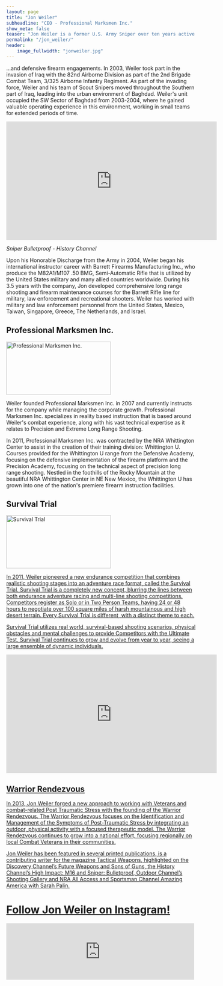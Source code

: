 ```yaml
---
layout: page
title: "Jon Weiler"
subheadline: "CEO - Professional Marksmen Inc."
show_meta: false
teaser: "Jon Weiler is a former U.S. Army Sniper over ten years active experience working with precision long range cartridges ... "
permalink: "/jon_weiler/"
header:
    image_fullwidth: "jonweiler.jpg"
---
```

...and defensive firearm engagements. In 2003, Weiler took part in the invasion of Iraq with the 82nd Airborne Division as part of the 2nd Brigade Combat Team, 3/325 Airborne Infantry Regiment.  As part of the invading force, Weiler and his team of Scout Snipers moved throughout the Southern part of Iraq, leading into the urban environment of Baghdad. Weiler's unit occupied the SW Sector of Baghdad from 2003-2004, where he gained valuable operating experience in this environment, working in small teams for extended periods of time.  

<iframe width="560" height="315" src="https://www.youtube.com/embed/7Gju9OHBcgE" frameborder="0" allowfullscreen></iframe>

*Sniper Bulletproof - History Channel*

Upon his Honorable Discharge from the Army in 2004, Weiler began his international instructor career with Barrett Firearms Manufacturing Inc., who produce the M82A1/M107 .50 BMG, Semi-Automatic Rifle that is utilized by the United States military and many allied countries worldwide. During his 3.5 years with the company, Jon developed comprehensive long range shooting and firearm maintenance courses for the Barrett Rifle line for military, law enforcement and recreational shooters.  Weiler has worked with military and law enforcement personnel from the United States, Mexico, Taiwan, Singapore, Greece, The Netherlands, and Israel.

## Professional Marksmen Inc.

<img src="http://professionalmarksmen.com/images/PMIlogo.png" alt="Professional Marksmen Inc." style="width:278px;height:141px;">

Weiler founded Professional Marksmen Inc. in 2007 and currently instructs for the company while managing the corporate growth.  Professional Marksmen Inc. specializes in reality based instruction that is based around Weiler's combat experience, along with his vast technical expertise as it relates to Precision and Extreme Long Range Shooting.  

In 2011, Professional Marksmen Inc. was contracted by the NRA Whittington Center to assist in the creation of their training division: Whittington U.  Courses provided for the Whittington U range from the Defensive Academy, focusing on the defensive implementation of the firearm platform and the Precision Academy, focusing on the technical aspect of precision long range shooting.  Nestled in the foothills of the Rocky Mountain at the beautiful NRA Whittington Center in NE New Mexico, the Whittington U has grown into one of the nation's premiere firearm instruction facilities.


## Survival Trial

<a href="http://survivaltrial.com" target="_blank"><img src="http://professionalmarksmen.com/images/promo_hb_2.jpg" alt="Survival Trial" style="width:278px;height:141px;">


In 2011, Weiler pioneered a new endurance competition that combines realistic shooting stages into an adventure race format, called the Survival Trial.  Survival Trial is a completely new concept, blurring the lines between both endurance adventure racing and multi-line shooting competitions. Competitors register as Solo or in Two Person Teams, having 24 or 48 hours to negotiate over 100 square miles of harsh mountainous and high desert terrain.  Every Survival Trial is different, with a distinct theme to each. 

Survival Trial utilizes real world, survival-based shooting scenarios, physical obstacles and mental challenges to provide Competitors with the Ultimate Test.  Survival Trial continues to grow and evolve from year to year, seeing a large ensemble of dynamic individuals.

<iframe width="560" height="315" src="https://www.youtube.com/embed/NFObCsDeEy4" frameborder="0" allowfullscreen></iframe>


## Warrior Rendezvous

In 2013, Jon Weiler forged a new approach to working with Veterans and combat-related Post Traumatic Stress with the founding of the Warrior Rendezvous. The Warrior Rendezvous focuses on the Identification and Management of the Symptoms of Post-Traumatic Stress by integrating an outdoor, physical activity with a focused therapeutic model. The Warrior Rendezvous continues to grow into a national effort, focusing regionally on local Combat Veterans in their communities.


Jon Weiler has been featured in several printed publications, is a contributing writer for the magazine Tactical Weapons, highlighted on the Discovery Channel’s Future Weapons and Sons of Guns, the History Channel’s High Impact: M16 and Sniper: Bulletproof, Outdoor Channel’s Shooting Gallery and NRA All Access and Sportsman Channel Amazing America with Sarah Palin.


# Follow Jon Weiler on Instagram!

<!-- SnapWidget -->
<iframe src="http://snapwidget.com/sc/?u=am9uX3dlaWxlcnxpbnwxNTB8M3wzfHx5ZXN8MjB8ZmFkZUlufG9uU3RhcnR8eWVzfHllcw==&ve=040815" title="Instagram Widget" class="snapwidget-widget" allowTransparency="true" frameborder="0" scrolling="no" style="border:none; overflow:hidden; width:500px; height:150px"></iframe>

